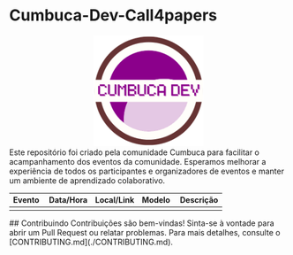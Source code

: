 # Cumbuca-Dev-Call4papers
<div align="center">
  <img src="./Image/Cumbuca-logo.png" alt="Cumbuca Logo" width="200"/>
</div>
Este repositório foi criado pela comunidade Cumbuca para facilitar o acampanhamento dos eventos da comunidade. Esperamos melhorar a experiência de todos os participantes e organizadores de eventos e manter um ambiente de aprendizado colaborativo.
<div align="center">
<table>
    <thead>
        <tr>
            <th>Evento&nbsp;</th>
            <th>Data/Hora</th>
            <th>Local/Link</th>
            <th>Modelo&nbsp;</th>
            <th>Descrição</th>
        </tr>
    </thead>
    <tbody>
        <tr>
            <td></td>
            <td></td>
            <td></td>
            <td></td>
            <td></td>
        </tr>
    </tbody>
</table>
</div>
## Contribuindo
Contribuições são bem-vindas! Sinta-se à vontade para abrir um Pull Request ou relatar problemas. Para mais detalhes, consulte o [CONTRIBUTING.md](./CONTRIBUTING.md).